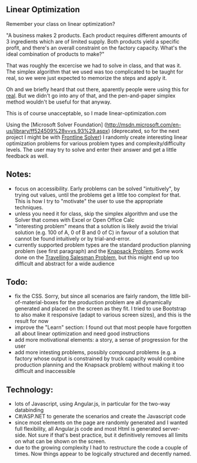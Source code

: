 Linear Optimization
-------------------

Remember your class on linear optimization? 

"A business makes 2 products. Each product requires different amounts of 3 ingredients which are of limited supply. Both products yield a specific profit, and there's an overall constraint on the factory capacity. What's the ideal combination of products to make?"

That was roughly the excercise we had to solve in class, and that was it. The simplex algorithm that we used was too complicated to be taught for real, so we were just expected to memorize the steps and apply it.

Oh and we briefly heard that out there, aparently people were using this for  [real](https://en.wikipedia.org/wiki/Operations_research#Problems_addressed). But we didn't go into any of that, and the pen-and-paper simplex method wouldn't be useful for that anyway.

This is of course unacceptable, so I made linear-optimization.com

Using the [Microsoft Solver Foundation] (http://msdn.microsoft.com/en-us/library/ff524509%28v=vs.93%29.aspx) (deprecated, so for the next project I might be with [Frontline Solver](http://www.solver.com/)) I randomly create interesting linear optimization problems for various problem types and complexity/difficulty levels. The user may try to solve and enter their answer and get a little feedback as well.

Notes: 
------
- focus on accessibility. Early problems can be solved "intuitively", by trying out values, until the problems get a little too complext for that. This is how I try to "motivate" the user to use the appropriate techniques.
- unless you need it for class, skip the simplex algorithm and use the Solver that comes with Excel or Open Office Calc
- "interesting problem" means that a solution is likely avoid the trivial solution (e.g. 100 of A, 0 of B and 0 of C) in favour of a solution that cannot be found intuitively or by trial-and-error.
- currently supported problem types are the standard production planning problem (see first paragraph) and the [Knapsack Problem](https://en.wikipedia.org/wiki/Knapsack_problem). Some work done on the [Travelling Salesman Problem](https://en.wikipedia.org/wiki/Travelling_salesman_problem), but this might end up too difficult and abstract for a wide audience

Todo:
-----
- fix the CSS. Sorry, but since all scenarios are fairly random, the little bill-of-material-boxes for the production problem are all dynamically generated and placed on the screen as they fit. I tried to use Bootstrap to also make it responsive (adapt to various screen sizes), and this is the result for now
- improve the "Learn" section: I found out that most people have forgotten all about linear optimization and need good instructions
- add more motivational elements: a story, a sense of progression for the user
- add more intesting problems, possibly compound problems (e.g. a factory whose output is constrained by truck capacity would combine production planning and the Knapsack problem) without making it too difficult and inaccessible
 
Technology:
-----------
- lots of Javascript, using Angular.js, in particular for the two-way databinding
- C#/ASP.NET to generate the scenarios and create the Javascript code
- since most elements on the page are randomly generated and I wanted full flexibility, all Angular.js code and most Html is generated server-side. Not sure if that's best practice, but it definitively removes all limits on what can be shown on the screen.
- due to the growing complexity I had to restructure the code a couple of times. Now things appear to be logically structured and decently named.
